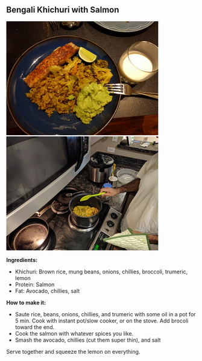 ## Bengali Khichuri with Salmon

![](khichuri.jpg)
![](khichuri2.jpg)

**Ingredients:**

* Khichuri: Brown rice, mung beans, onions, chillies, broccoli, trumeric, lemon
* Protein: Salmon
* Fat: Avocado, chillies, salt

**How to make it:**

* Saute rice, beans, onions, chillies, and trumeric with some oil in a pot for 5 min. Cook with instant pot/slow cooker, or on the stove. Add brocoli toward the end.
* Cook the salmon with whatever spices you like.
* Smash the avocado, chillies (cut them super thin), and salt

Serve together and squeeze the lemon on everything.
